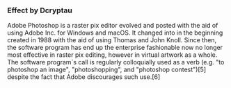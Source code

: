 ### Effect by Dcryptau
Adobe Photoshop is a raster pix editor evolved and posted with the aid of using Adobe Inc. for Windows and macOS. It changed into in the beginning created in 1988 with the aid of using Thomas and John Knoll. Since then, the software program has end up the enterprise fashionable now no longer most effective in raster pix editing, however in virtual artwork as a whole. The software program`s call is regularly colloquially used as a verb (e.g. "to photoshop an image", "photoshopping", and "photoshop contest")[5] despite the fact that Adobe discourages such use.[6] 
